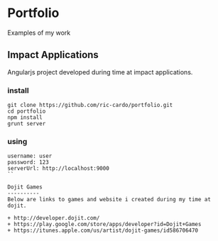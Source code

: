 Portfolio
=========
Examples of my work

Impact Applications
----------
Angularjs project developed during time at impact applications.

### install
```
git clone https://github.com/ric-cardo/portfolio.git
cd portfolio
npm install
grunt server
```
### using
```
username: user
password: 123
serverUrl: http://localhost:9000
``

Dojit Games
---------- 
Below are links to games and website i created during my time at dojit.

+ http://developer.dojit.com/
+ https://play.google.com/store/apps/developer?id=Dojit+Games
+ https://itunes.apple.com/us/artist/dojit-games/id586706470




